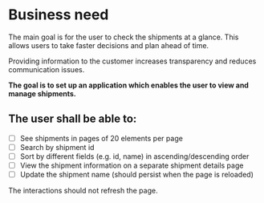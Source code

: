 # Business need

The main goal is for the user to check the shipments at a glance. This allows users to take faster decisions and plan ahead of time.

Providing information to the customer increases transparency and reduces communication issues.

**The goal is to set up an application which enables the user to view and manage shipments.**

## The user shall be able to:
- [ ] See shipments in pages of 20 elements per page
- [ ] Search by shipment id
- [ ] Sort by different fields (e.g. id, name) in ascending/descending order
- [ ] View the shipment information on a separate shipment details page
- [ ] Update the shipment name (should persist when the page is reloaded)

The interactions should not refresh the page.
